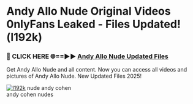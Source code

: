 # Andy Allo Nude Original Videos 0nlyFans Leaked - Files Updated! (l192k)

<h3>🔴 CLICK HERE 🌐==►► <a href="https://tinyurl.com/52m3yx9h" rel="nofollow">Andy Allo Nude Updated Files</a></h3>

Get Andy Allo Nude and all content. Now you can access all videos and pictures of Andy Allo Nude. New Updated Files 2025!

[![l192k](https://i.imgur.com/TnHtlc8.gif)](https://tinyurl.com/52m3yx9h)
nude andy cohen<br>
andy cohen nudes